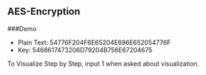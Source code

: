 ## AES-Encryption
###Demo

* Plain Text: 54776F204F6E65204E696E652054776F
* Key: 5468617473206D79204B756E67204675

To Visualize Step by Step, input 1 when asked about visualization.


